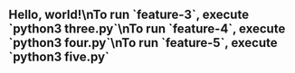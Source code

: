 ## Hello, world!\nTo run \`feature-3\`, execute \`python3 three.py\`\nTo run \`feature-4\`, execute \`python3 four.py\`\nTo run \`feature-5\`, execute \`python3 five.py\`
